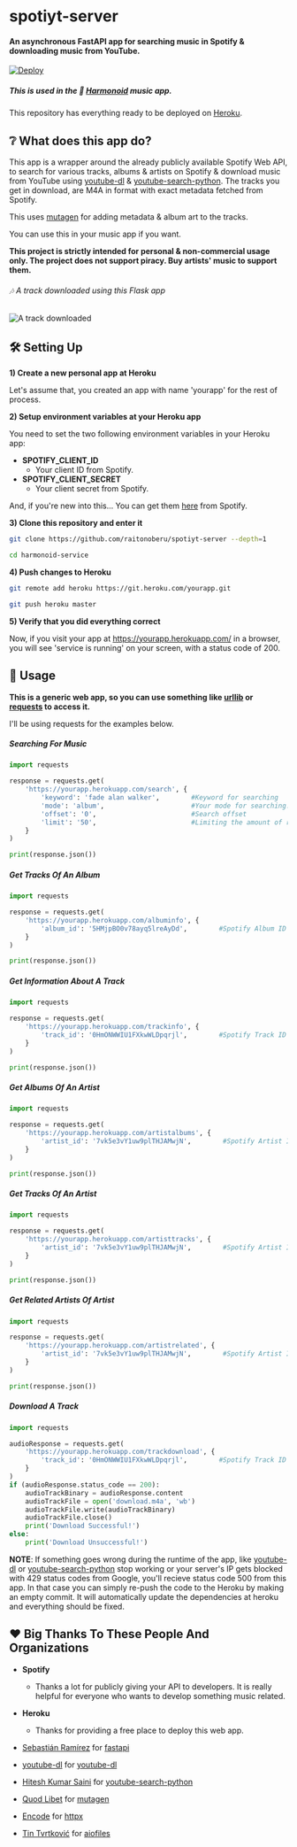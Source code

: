 # spotiyt-server


#### An asynchronous FastAPI app for searching music in Spotify & downloading music from YouTube.

[![Deploy](https://www.herokucdn.com/deploy/button.svg)](https://heroku.com/deploy)

##### This is used in the 🎵 [Harmonoid](https://github.com/alexmercerind/harmonoid) music app.


This repository has everything ready to be deployed on [Heroku](https://heroku.com).

## ❔ What does this app do?

This app is a wrapper around the already publicly available Spotify Web API, to search for various tracks, albums & artists on Spotify & download music from YouTube using [youtube-dl](https://github.com/ytdl-org/youtube-dl) & [youtube-search-python](https://github.com/alexmercerind/youtube-search-python). The tracks you get in download, are M4A in format with exact metadata fetched from Spotify.

This uses [mutagen](https://github.com/quodlibet/mutagen) for adding metadata & album art to the tracks.

You can use this in your music app if you want.

**This project is strictly intended for personal & non-commercial usage only. The project does not support piracy. Buy artists' music to support them.**

###### 🎶 A track downloaded using this Flask app

![A track downloaded](/downloaded_track.PNG)


## 🛠 Setting Up


**1) Create a new personal app at Heroku**

Let's assume that, you created an app with name 'yourapp' for the rest of process.


**2) Setup environment variables at your Heroku app**

You need to set the two following environment variables in your Heroku app:

- **SPOTIFY_CLIENT_ID**
  - Your client ID from Spotify.
- **SPOTIFY_CLIENT_SECRET**
  - Your client secret from Spotify.

And, if you're new into this... You can get them [here](https://developer.spotify.com/documentation/general/guides/app-settings/) from Spotify.

**3) Clone this repository and enter it**

```bash
git clone https://github.com/raitonoberu/spotiyt-server --depth=1

cd harmonoid-service
```

**4) Push changes to Heroku**

```bash
git remote add heroku https://git.heroku.com/yourapp.git

git push heroku master
```

**5) Verify that you did everything correct**

Now, if you visit your app at https://yourapp.herokuapp.com/ in a browser, you will see 'service is running' on your screen, with a status code of 200.


## 📐 Usage


**This is a generic web app, so you can use something like [urllib](https://docs.python.org/3/library/urllib.html) or [requests](https://github.com/psf/requests) to access it.**

I'll be using requests for the examples below.

##### Searching For Music

```python
import requests

response = requests.get(
    'https://yourapp.herokuapp.com/search', {
        'keyword': 'fade alan walker',        #Keyword for searching
        'mode': 'album',                      #Your mode for searching. Valid modes are 'album', 'track', & 'artist'
        'offset': '0',                        #Search offset
        'limit': '50',                        #Limiting the amount of results
    }
)

print(response.json())
```

##### Get Tracks Of An Album

```python
import requests

response = requests.get(
    'https://yourapp.herokuapp.com/albuminfo', {
        'album_id': '5HMjpBO0v78ayq5lreAyDd',        #Spotify Album ID of the track
    }
)

print(response.json())
```

##### Get Information About A Track

```python
import requests

response = requests.get(
    'https://yourapp.herokuapp.com/trackinfo', {
        'track_id': '0HmONWWIU1FXkwWLDpqrjl',        #Spotify Track ID of the track
    }
)

print(response.json())
```

##### Get Albums Of An Artist

```python
import requests

response = requests.get(
    'https://yourapp.herokuapp.com/artistalbums', {
        'artist_id': '7vk5e3vY1uw9plTHJAMwjN',        #Spotify Artist ID of the artist
    }
)

print(response.json())
```

##### Get Tracks Of An Artist

```python
import requests

response = requests.get(
    'https://yourapp.herokuapp.com/artisttracks', {
        'artist_id': '7vk5e3vY1uw9plTHJAMwjN',        #Spotify Artist ID of the artist
    }
)

print(response.json())
```

##### Get Related Artists Of Artist

```python
import requests

response = requests.get(
    'https://yourapp.herokuapp.com/artistrelated', {
        'artist_id': '7vk5e3vY1uw9plTHJAMwjN',        #Spotify Artist ID of the artist
    }
)

print(response.json())
```

##### Download A Track

```python
import requests

audioResponse = requests.get(
    'https://yourapp.herokuapp.com/trackdownload', {
        'track_id': '0HmONWWIU1FXkwWLDpqrjl',        #Spotify Track ID of the track
    }
)
if (audioResponse.status_code == 200):
    audioTrackBinary = audioResponse.content
    audioTrackFile = open('download.m4a', 'wb')
    audioTrackFile.write(audioTrackBinary)
    audioTrackFile.close()
    print('Download Successful!')
else:
    print('Download Unsuccessful!')
```

**NOTE**: If something goes wrong during the runtime of the app, like [youtube-dl](https://github.com/ytdl-org/youtube-dl) or [youtube-search-python](https://github.com/alexmercerind/youtube-search-python) stop working or your server's IP gets blocked with 429 status codes from Google, you'll recieve status code 500 from this app.
In that case you can simply re-push the code to the Heroku by making an empty commit. It will automatically update the dependencies at heroku and everything should be fixed.


## ❤ Big Thanks To These People And Organizations

- **Spotify**
  - Thanks a lot for publicly giving your API to developers. It is really helpful for everyone who wants to develop something music related.

- **Heroku**
  - Thanks for providing a free place to deploy this web app.


- [Sebastián Ramírez](https://github.com/pallets) for [fastapi](https://github.com/tiangolo/fastapi)
- [youtube-dl](https://github.com/ytdl-org) for [youtube-dl](https://github.com/ytdl-org/youtube-dl)
- [Hitesh Kumar Saini](https://github.com/alexmercerind) for [youtube-search-python](https://github.com/alexmercerind/youtube-search-python)
- [Quod Libet](https://github.com/quodlibet) for [mutagen](https://github.com/quodlibet/mutagen)
- [Encode](https://github.com/encode) for [httpx](https://github.com/encode/httpx)
- [Tin Tvrtković](https://github.com/Tinche) for [aiofiles](https://github.com/Tinche/aiofiles)
